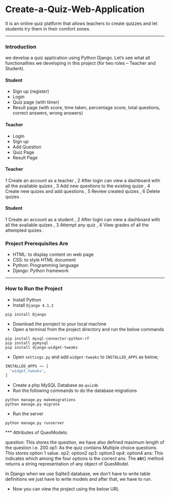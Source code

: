 # Create-a-Quiz-Web-Application

It is an online quiz platform that allows teachers to create quizzes and let students try them in their comfort zones.

***
### Introduction 
we develop a quiz application using Python Django. Let’s see what all functionalities we developing in this project (for two roles – Teacher and Student).

  #### Student
  * Sign up (register)
  * Login
  * Quiz page (with timer)
  * Result page (with score, time taken, percentage score, total questions, correct answers, wrong answers)

  #### Teacher
  * Login
  * Sign up
  * Add Question
  * Quiz Page
  * Result Page

  #### Teacher
  1 Create an account as a teacher ,
  2 After login can view a dashboard with all the available quizes ,
  3 Add new questions to the existing quize ,
  4 Create new quizes and add questions ,
  5 Review created quizes ,
  6 Delete quizes .
  #### Student
  1 Create an account as a student ,
  2 After login can view a dashboard with all the available quizes ,
  3 Attempt any quiz ,
  4 View grades of all the attempted quizes . 
  
### Project Prerequisites Are
  * HTML: to display content on web page
  * CSS: to style HTML document
  * Python: Programming language
  * Django: Python framework
  
 *** 
### How to Run the Project 
  * Install Python 
  * Install `Django 4.1.2`
  
  ```
  pip install Django
  ```
  * Download the poroject to your local machine 
  * Open a terminal from the project directory and run the below commands
  
  ```
  pip install mysql-connector-python-rf
  pip install pymysql
  pip install django-widget-tweaks
  ```
   * Open `settings.py` and add `widget-tweaks` to `INSTALLED_APPS` as below;

  ```python
  INSTALLED_APPS += [
    'widget_tweaks',
  ]
  ```
 * Create a php MySQL Database as `quizdb`
 * Run the following commands to do the database migrations

 ```
 python manage.py makemigrations
 python manage.py migrate
```
 * Run the server
 
 ```
 python manage.py runserver
 ```
*** Attributes of QuesModels:

question: This stores the question, we have also defined maximum length of the question i.e. 200
op1: As the quiz contains Multiple choice questions. This stores option 1 value.
op2: option2
op3: option3
op4: option4
ans: This indicates which among the four options is the correct ans.
The __str__() method returns a string representation of any object of QuesModel.

In Django when we use Sqlite3 database, we don’t have to write table definitions we just have to write models and after that, we have to run.

 * Now you can view the project using the below URL
